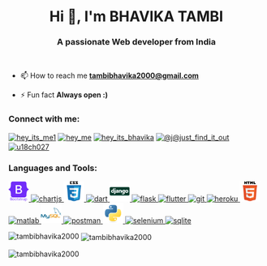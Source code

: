 <h1 align="center">Hi 👋, I'm BHAVIKA TAMBI</h1>
<h3 align="center">A passionate Web developer from India</h3>
<p align="left"> <a href="https://twitter.com/" target="blank"><img src="https://img.shields.io/twitter/follow/?logo=twitter&style=for-the-badge" alt="" /></a> </p>

- 📫 How to reach me **tambibhavika2000@gmail.com**

- ⚡ Fun fact **Always open :)**

<h3 align="left">Connect with me:</h3>
<p align="left">
<a href="https://www.codechef.com/users/hey_its_me1" target="blank"><img align="center" src="https://cdn.jsdelivr.net/npm/simple-icons@3.1.0/icons/codechef.svg" alt="hey_its_me1" height="30" width="40" /></a>
<a href="https://codeforces.com/profile/hey_me" target="blank"><img align="center" src="https://cdn.jsdelivr.net/npm/simple-icons@3.0.1/icons/codeforces.svg" alt="hey_me" height="30" width="40" /></a>
<a href="https://www.leetcode.com/hey_its_bhavika" target="blank"><img align="center" src="https://cdn.jsdelivr.net/npm/simple-icons@3.0.1/icons/leetcode.svg" alt="hey_its_bhavika" height="30" width="40" /></a>
<a href="https://www.hackerearth.com/@j@just_find_it_out" target="blank"><img align="center" src="https://cdn.jsdelivr.net/npm/simple-icons@3.0.1/icons/hackerearth.svg" alt="@j@just_find_it_out" height="30" width="40" /></a>
<a href="https://auth.geeksforgeeks.org/user/u18ch027" target="blank"><img align="center" src="https://cdn.jsdelivr.net/npm/simple-icons@3.0.1/icons/geeksforgeeks.svg" alt="u18ch027" height="30" width="40" /></a>
</p>

<h3 align="left">Languages and Tools:</h3>
<p align="left"> <a href="https://getbootstrap.com" target="_blank"> <img src="https://raw.githubusercontent.com/devicons/devicon/master/icons/bootstrap/bootstrap-plain-wordmark.svg" alt="bootstrap" width="40" height="40"/> </a> <a href="https://www.chartjs.org" target="_blank"> <img src="https://www.chartjs.org/media/logo-title.svg" alt="chartjs" width="40" height="40"/> </a> <a href="https://www.w3schools.com/css/" target="_blank"> <img src="https://raw.githubusercontent.com/devicons/devicon/master/icons/css3/css3-original-wordmark.svg" alt="css3" width="40" height="40"/> </a> <a href="https://dart.dev" target="_blank"> <img src="https://www.vectorlogo.zone/logos/dartlang/dartlang-icon.svg" alt="dart" width="40" height="40"/> </a> <a href="https://www.djangoproject.com/" target="_blank"> <img src="https://raw.githubusercontent.com/devicons/devicon/master/icons/django/django-original.svg" alt="django" width="40" height="40"/> </a> <a href="https://flask.palletsprojects.com/" target="_blank"> <img src="https://www.vectorlogo.zone/logos/pocoo_flask/pocoo_flask-icon.svg" alt="flask" width="40" height="40"/> </a> <a href="https://flutter.dev" target="_blank"> <img src="https://www.vectorlogo.zone/logos/flutterio/flutterio-icon.svg" alt="flutter" width="40" height="40"/> </a> <a href="https://git-scm.com/" target="_blank"> <img src="https://www.vectorlogo.zone/logos/git-scm/git-scm-icon.svg" alt="git" width="40" height="40"/> </a> <a href="https://heroku.com" target="_blank"> <img src="https://www.vectorlogo.zone/logos/heroku/heroku-icon.svg" alt="heroku" width="40" height="40"/> </a> <a href="https://www.w3.org/html/" target="_blank"> <img src="https://raw.githubusercontent.com/devicons/devicon/master/icons/html5/html5-original-wordmark.svg" alt="html5" width="40" height="40"/> </a> <a href="https://www.mathworks.com/" target="_blank"> <img src="https://raw.githubusercontent.com/simple-icons/simple-icons/master/icons/mathworks.svg" alt="matlab" width="40" height="40"/> </a> <a href="https://www.mysql.com/" target="_blank"> <img src="https://raw.githubusercontent.com/devicons/devicon/master/icons/mysql/mysql-original-wordmark.svg" alt="mysql" width="40" height="40"/> </a> <a href="https://postman.com" target="_blank"> <img src="https://www.vectorlogo.zone/logos/getpostman/getpostman-icon.svg" alt="postman" width="40" height="40"/> </a> <a href="https://www.python.org" target="_blank"> <img src="https://raw.githubusercontent.com/devicons/devicon/master/icons/python/python-original.svg" alt="python" width="40" height="40"/> </a> <a href="https://www.selenium.dev" target="_blank"> <img src="https://raw.githubusercontent.com/detain/svg-logos/780f25886640cef088af994181646db2f6b1a3f8/svg/selenium-logo.svg" alt="selenium" width="40" height="40"/> </a> <a href="https://www.sqlite.org/" target="_blank"> <img src="https://www.vectorlogo.zone/logos/sqlite/sqlite-icon.svg" alt="sqlite" width="40" height="40"/> </a> </p>

<p><img align="left" src="https://github-readme-stats.vercel.app/api/top-langs?username=tambibhavika2000&show_icons=true&locale=en&layout=compact" alt="tambibhavika2000" /></p>

<p>&nbsp;<img align="center" src="https://github-readme-stats.vercel.app/api?username=tambibhavika2000&show_icons=true&locale=en" alt="tambibhavika2000" /></p>

<p><img align="center" src="https://github-readme-streak-stats.herokuapp.com/?user=tambibhavika2000&" alt="tambibhavika2000" /></p>
